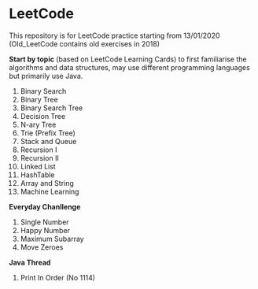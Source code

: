 ﻿# LeetCode 
This repository is for LeetCode practice starting from 13/01/2020
(Old_LeetCode contains old exercises in 2018)

**Start by topic**
 (based on LeetCode Learning Cards) to first familiarise the algorithms and data structures, may use different programming languages but primarily use Java. 
1. Binary Search 
2.  Binary Tree 
3.  Binary Search Tree 
4.  Decision Tree 
5.  N-ary Tree 
6.  Trie (Prefix Tree)
7.  Stack and Queue 
8.  Recursion I 
9.  Recursion II 
10.  Linked List 
11.  HashTable 
12.  Array and String 
13.  Machine Learning 

**Everyday Chanllenge** 
1. Single Number
2.  Happy Number
3. Maximum Subarray  
4. Move Zeroes

**Java Thread**
1. Print In Order (No 1114)
